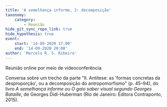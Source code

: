 ```yaml
---
title: 'A semelhança informe, 2: decomposição'
taxonomy:
    category:
        - Reunião
hide_git_sync_repo_link: true
hide_hypothesis: true
event:
    start: '14-09-2020 17:00'
    end: '14-09-2020 20:00'
author: 'Marcelo R. S. Ribeiro'
---
```


Reunião online por meio de videoconferência.

Conversa sobre um trecho da parte "II. Antítese: as 'formas concretas da desproporção', ou a decomposição do antropomorfismo" (p. 45–94), do livro _A semelhança informe ou O gaio saber visual segundo Georges Bataille_, de Georges Didi-Huberman (Rio de Janeiro: Editora Contraponto, 2015).